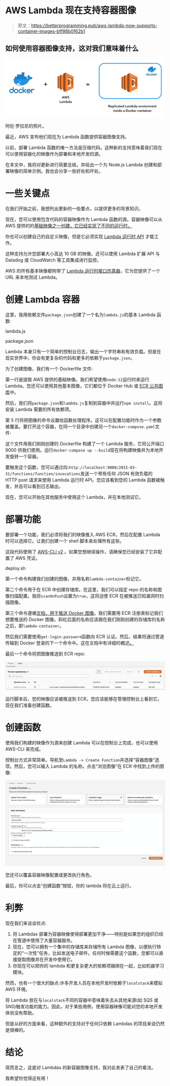 # AWS Lambda 现在支持容器图像

> 原文：<https://betterprogramming.pub/aws-lambda-now-supports-container-images-bff86b0f62b1>

## 如何使用容器图像支持，这对我们意味着什么

![](img/48256a4a4a47632bc80a4fe4831d08d8.png)

阿伦·罗拉尼的照片。

最近，AWS 宣布他们现在为 Lambda 函数提供容器图像支持。

以前，部署 Lambda 函数的唯一方法是压缩代码。这种新的支持意味着我们现在可以使用容器化的映像作为部署和本地开发的源。

在本文中，我将对更新进行简要总结，并给出一个为 Node.js Lambda 创建和部署映像的简单示例。我也会分享一些好处和坏处。

# 一些关键点

在我们开始之前，我想列出更新的一些要点，以提供更多的背景知识。

现在，您可以使用包含代码的容器映像作为 Lambda 函数的源。容器映像可以从 AWS 提供的的[基础映像之一创建，它已经实现了不同的运行时。](https://docs.aws.amazon.com/lambda/latest/dg/runtimes-images.html)

你也可以创建自己的自定义映像，但是它必须实现 [Lambda 运行时 API](https://docs.aws.amazon.com/lambda/latest/dg/runtimes-api.html) 才能工作。

这种支持允许您部署大小高达 10 GB 的映像。还可以使用 Lambda 扩展 API 与 Datadog 或 CloudWatch 等工具集成进行监控。

AWS 的所有基本映像都附带了 [Lambda 运行时接口仿真器](https://github.com/aws/aws-lambda-runtime-interface-emulator/)，它为您提供了一个 URL 来本地测试 Lambda。

# 创建 Lambda 容器

这里，我用依赖文件`package.json`创建了一个名为`lambda.js`的基本 Lambda 函数:

lambda.js

package.json

Lambda 本身只有一个简单的控制台日志，输出一个字符串和有效负载。但是在现实世界中，你会有更复杂的代码和更多的依赖于`package.json`。

为了创建图像，我们有一个 Dockerfile 文件:

第一行是提取 AWS 提供的基础映像。我们希望使用`node:12`运行时来运行 Lambda。您还可以使用其他基本图像，它们都位于 Docker Hub 或 [ECR 公共图库](https://gallery.ecr.aws/)中。

然后，我们将`package.json`和`lambda.js`复制到容器中并运行`npm install`。这将安装 Lambda 需要的所有依赖项。

第 5 行将把图像的命令设置给函数处理程序。这可以在配置功能时作为一个参数被覆盖。要打开这个容器，在同一个目录中创建另一个`docker-compose.yaml`文件:

这个文件用我们刚刚创建的 Dockerfile 构建了一个 Lambda 服务，它将公开端口 9000 供我们使用。运行`docker-compose up --build`现在将构建映像并为本地开发旋转一个容器。

要触发这个函数，您可以通过向:`http://localhost:9000/2015-03-31/functions/function/invocations`发送一个带有任何 JSON 有效负载的 HTTP post 请求来使用 Lambda 运行时 API。您应该看到您的 Lambda 函数被触发，并且可以看到日志输出。

现在，您可以开始在其他服务中使用这个 Lambda，并在本地测试它。

# 部署功能

要部署一个功能，我们必须将我们的映像推入 AWS ECR，然后在配置 Lambda 时可以选择它。让我们创建一个 shell 脚本来处理所有这些。

这段代码使用了 [AWS-CLI v2](https://docs.aws.amazon.com/cli/latest/userguide/install-cliv2.html) 。如果您想继续操作，请确保您已经安装了它并配置了 AWS 凭证。

deploy.sh

第一个命令构建我们创建的图像，并用名称`lambda-container`标记它。

第二个命令用于在 ECR 中创建存储库。在这里，我们可以指定 repo 的名称和图像扫描配置。我将`scanOnPush`设置为`true`，这将迫使 ECR 在被推送已知漏洞时扫描图像。

第三个命令遵循[文档，用于推送 Docker 图像](https://docs.aws.amazon.com/AmazonECR/latest/userguide/docker-push-ecr-image.html)。我们需要用 ECR 注册表标记我们想要推送的 Docker 图像。斜杠后面的名称应该跟在我们刚刚创建的存储库的名称之后，即`lambda-container`。

然后我们需要使用`get-login-password`函数向 ECR 认证。然后，结果将通过管道传输到 Docker 登录的下一个命令中。这在文档中有详细的概述[。](https://docs.aws.amazon.com/AmazonECR/latest/userguide/Registries.html#registry_auth)

最后一个命令将把图像推送到 ECR repo:

![](img/10ead61bd4fe9d3ac8f1fc66b23cb127.png)

运行脚本后，您的映像应该被推送到 ECR，您应该能够在管理控制台上看到它。现在我们准备创建函数。

# 创建函数

使用我们构建的映像作为源来创建 Lambda 可以在控制台上完成，也可以使用 AWS-CLI 来完成。

控制台方式非常简单。导航至`Lambda -> Create Function`并选择“容器图像”选项。然后，您可以输入 Lambda 的名称。点击“浏览图像”在 ECR 中找到上传的图像:

![](img/d8a1d3da343f1ad711a0a508f8dfeea2.png)

您还可以覆盖容器映像配置或更改执行角色。

最后，你可以点击“创建函数”按钮，你的 lambda 将在云上运行。

# 利弊

现在我们来谈谈优点:

1.  将 Lambdas 部署为容器映像使得部署更加干净——特别是如果您的组织已经在管道中使用了大量容器服务。
2.  现在，您可以拥有一个集中的存储库来存储所有 Lambda 图像，以便执行特定的“一次性”任务，比如发送电子邮件。任何时候需要这个函数，您都可以直接提取图像并在开发中使用它。
3.  你现在可以把你的 lambda 和更复杂更大的依赖项捆绑在一起，比如机器学习模块。

然而，也有一个很大的缺点:许多开发人员在本地开发时依赖于`localstack`来模拟 AWS 环境。

将 Lambda 放在与`localstack`不同的容器中意味着失去从其他来源(如 SQS 或 SNS)触发功能的能力。因此，对于某些用例，使用容器映像可能对您的本地开发体验没有帮助。

但是从好的方面来看，这种额外的支持对于任何只依赖 Lambdas 的项目来说仍然是很棒的。

# 结论

简而言之，这是对 Lambdas 的新容器图像支持，我对此发表了自己的看法。

我希望你觉得这有用！